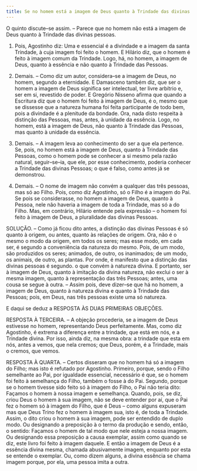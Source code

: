 ```yaml
---
title: Se no homem está a imagem de Deus quanto à Trindade das divinas Pessoas
---
```


O quinto discute–se assim. – Parece que no homem não está a imagem de Deus quanto à Trindade das divinas pessoas.  

1. Pois, Agostinho diz: Uma e essencial é a divindade e a imagem da santa Trindade, à cuja imagem foi feito o homem. E Hilário diz, que o homem é feito à imagem comum da Trindade. Logo, há, no homem, a imagem de Deus, quanto à essência e não quanto à Trindade das Pessoas.  

2. Demais. – Como diz um autor, considera–se a imagem de Deus, no homem, segundo a eternidade. E Damasceno também diz, que ser o homem a imagem de Deus significa ser intelectual, ter livre arbítrio e, ser em si, revestido de poder. E Gregório Nisseno afirma que quando a Escritura diz que o homem foi feito à imagem de Deus, é o, mesmo que se dissesse que a natureza humana foi feita participante de todo bem, pois a divindade é a plenitude da bondade. Ora, nada disto respeita à distinção das Pessoas, mas, antes, à unidade da essência. Logo, no homem, está a imagem de Deus, não quanto à Trindade das Pessoas, mas quanto à unidade da essência.  

3. Demais. – A imagem leva ao conhecimento do ser a que ela pertence. Se, pois, no homem está a imagem de Deus, quanto à Trindade das Pessoas, como o homem pode se conhecer a si mesmo pela razão natural, seguir–se–ia, que ele, por esse conhecimento, poderia conhecer a Trindade das divinas Pessoas; o que é falso, como antes já se demonstrou.  

4. Demais. – O nome de imagem não convém a qualquer das três pessoas, mas só ao Filho. Pois, como diz Agostinho, só o Filho é a imagem do Pai. Se pois se considerasse, no homem a imagem de Deus, quanto à Pessoa, nele não haveria a imagem de toda a Trindade, mas só a do Filho.  Mas, em contrário, Hilário entende pela expressão – o homem foi feito à imagem de Deus, a pluralidade das divinas Pessoas.  

SOLUÇÃO. – Como já ficou dito antes, a distinção das divinas Pessoas é só quanto à origem, ou antes, quanto às relações de origem. Ora, não é o mesmo o modo da origem, em todos os seres; mas esse modo, em cada ser, é segundo a conveniência da natureza do mesmo. Pois, de um modo, são produzidos os seres; animados, de outro, os inanimados; de um modo, os animais, de outro, as plantas. Por onde, é manifesto que a distinção das divinas pessoas é segundo. o que convém à natureza divina. E portanto, ser à imagem de Deus, quanto à imitação da divina natureza, não exclui o ser à mesma imagem, quanto à representação das três Pessoas; antes, uma cousa se segue à outra. – Assim pois, deve dizer–se que há no homem, a imagem de Deus, quanto à natureza divina e quanto à Trindade das Pessoas; pois, em Deus, nas três pessoas existe uma só natureza. 

E daqui se deduz a RESPOSTA ÀS DUAS PRIMEIRAS OBJEÇÕES.  

RESPOSTA À TERCEIRA. – A objeção procederia, se a imagem de Deus estivesse no homem, representando Deus perfeitamente. Mas, como diz Agostinho, é extrema a diferença entre a trindade, que está em nós, e a Trindade divina. Por isso, ainda diz, na mesma obra: a trindade que esta em nós, antes a vemos, que nela cremos; que Deus, porém, é a Trindade, mais o cremos, que vemos.  

RESPOSTA À QUARTA. – Certos disseram que no homem há só a imagem do Filho; mas isto é refutado por Agostinho. Primeiro, porque, sendo o Filho semelhante ao Pai, por igualdade essencial, necessário é que, se o homem foi feito à semelhança do Filho, também o fosse à do Pai. Segundo, porque se o homem tivesse sido feito só à imagem do Filho, o Pai não teria dito: Façamos o homem à nossa imagem e semelhança. Quando, pois, se diz, criou Deus o homem à sua imagem, não se deve entender por aí, que o Pai fez o homem só à imagem do Filho, que é Deus – como alguns expuseram mas que Deus Trino fez o homem à imagem sua, isto é, de toda a Trindade. Assim, o dito criou o homem à sua imagem, pode ser entendido de duplo modo. Ou designando a preposição à o termo da produção e sendo, então, o sentido: Façamos o homem de tal modo que nele esteja a nossa imagem. Ou designando essa preposição a causa exemplar, assim como quando se diz, este livro foi feito à imagem daquele. E então a imagem de Deus é a essência divina mesma, chamada abusivamente imagem, enquanto por esta se entende o exemplar. Ou, como dizem alguns, a divina essência se chama imagem porque, por ela, uma pessoa imita a outra.